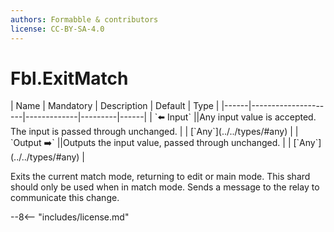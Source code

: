 ```yaml
---
authors: Formabble & contributors
license: CC-BY-SA-4.0
---
```



# Fbl.ExitMatch

<div class="sh-parameters" markdown="1">
| Name | Mandatory | Description | Default | Type |
|------|---------------------|-------------|---------|------|
| `⬅️ Input` ||Any input value is accepted. The input is passed through unchanged. | | [`Any`](../../types/#any) |
| `Output ➡️` ||Outputs the input value, passed through unchanged. | | [`Any`](../../types/#any) |

</div>

Exits the current match mode, returning to edit or main mode. This shard should only be used when in match mode. Sends a message to the relay to communicate this change.

--8<-- "includes/license.md"

